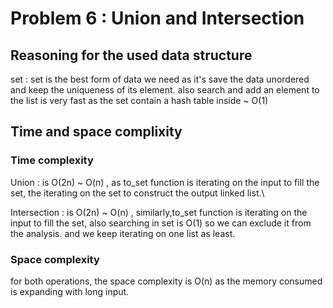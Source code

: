 # Problem 6 : Union and Intersection

## Reasoning for the used data structure

set : set is the best form of data we need as it's save the data unordered and keep the uniqueness of its element.
also search and add an element to the list is very fast as the set contain a hash table inside ~ O(1)
## Time and space complixity 
### Time complexity 
Union : 
is O(2n) ~ O(n) , as to_set function is iterating on the input to fill the set, the iterating on the set to construct the output linked list.\

Intersection : 
is O(2n) ~ O(n) , similarly,to_set function is iterating on the input to fill the set,
also searching in set is O(1) so we can exclude it from the analysis. and we keep iterating on one list as least. 
### Space complexity 
for both operations, the space complexity is O(n) as the memory consumed is expanding with long input.